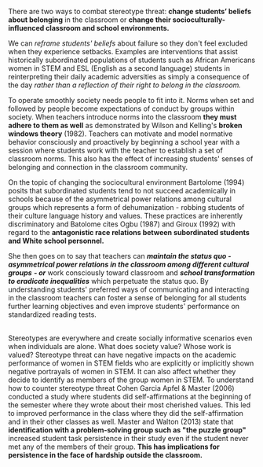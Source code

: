 There are two ways to combat stereotype threat: **change students’ beliefs about belonging** in the classroom or **change their socioculturally-influenced classroom and school environments.**

We can <i>reframe students' beliefs</i> about failure so they don't feel excluded when they experience setbacks. Examples are interventions that assist historically subordinated populations of students such as African Americans women in STEM and ESL (English as a second language) students in reinterpreting their daily academic adversities as simply a consequence of the day <i>rather than a reflection of their right to belong in the classroom.</i>

To operate smoothly society needs people to fit into it. Norms when set and followed by people become expectations of conduct by groups within society. When teachers introduce norms into the classroom **they must adhere to them as well** as demonstrated by Wilson and Kelling's **broken windows theory** (1982). Teachers can motivate and model normative behavior consciously and proactively by beginning a school year with a session where students work with the teacher to establish a set of classroom norms. This also has the effect of increasing students' senses of belonging and connection in the classroom community.

On the topic of changing the sociocultural environment Bartolome (1994) posits that subordinated students tend to not succeed academically in schools because of the asymmetrical power relations among cultural groups which represents a form of dehumanization - robbing students of their culture language history and values. These practices are inherently discriminatory and Batolome cites Ogbu (1987) and Giroux (1992) with regard to the **antagonistic race relations between subordinated students and White school personnel.**

She then goes on to say that teachers can **<i>maintain the status quo - asymmetrical power relations in the classroom among different cultural groups</i>** **<i>- or</i>** work consciously toward classroom and **<i>school transformation to eradicate inequalities</i>** which perpetuate the status quo. By understanding students' preferred ways of communicating and interacting in the classroom teachers can foster a sense of belonging for all students further learning objectives and even improve students' performance on standardized reading tests.</p>  <p><br>Stereotypes are everywhere and create socially informative scenarios even when individuals are alone. What does society value? Whose work is valued? Stereotype threat can have negative impacts on the academic performance of women in STEM fields who are explicitly or implicitly shown negative portrayals of women in STEM. It can also affect whether they decide to identify as members of the group women in STEM. To understand how to counter stereotype threat Cohen Garcia Apfel &amp; Master (2006) conducted a study where students did self-affirmations at the beginning of the semester where they wrote about their most cherished values. This led to improved performance in the class where they did the self-affirmation and in their other classes as well. Master and Walton (2013) state that **identification with a problem-solving group such as "the puzzle group"** increased student task persistence in their study even if the student never met any of the members of their group. **This has implications for persistence in the face of hardship outside the classroom.**